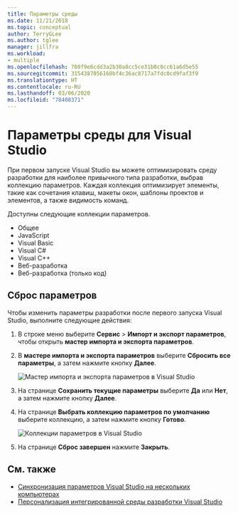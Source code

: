 ```yaml
---
title: Параметры среды
ms.date: 11/21/2018
ms.topic: conceptual
author: TerryGLee
ms.author: tglee
manager: jillfra
ms.workload:
- multiple
ms.openlocfilehash: 780f9e6cdd3a2b30a8cc5ce31b0c8cc61a6d5e55
ms.sourcegitcommit: 3154387056160bf4c36ac8717a7fdc0cd9faf3f9
ms.translationtype: HT
ms.contentlocale: ru-RU
ms.lasthandoff: 03/06/2020
ms.locfileid: "78408371"
---
```

# <a name="environment-settings-for-visual-studio"></a>Параметры среды для Visual Studio

При первом запуске Visual Studio вы можете оптимизировать среду разработки для наиболее привычного типа разработки, выбрав коллекцию параметров. Каждая коллекция оптимизирует элементы, такие как сочетания клавиш, макеты окон, шаблоны проектов и элементов, а также видимость команд.

Доступны следующие коллекции параметров.

- Общее
- JavaScript
- Visual Basic
- Visual C#
- Visual C++
- Веб-разработка
- Веб-разработка (только код)

## <a name="reset-settings"></a>Сброс параметров

Чтобы изменить параметры разработки после первого запуска Visual Studio, выполните следующие действия:

1. В строке меню выберите **Сервис** > **Импорт и экспорт параметров**, чтобы открыть **мастер импорта и экспорта параметров**.

1. В **мастере импорта и экспорта параметров** выберите **Сбросить все параметры**, а затем нажмите кнопку **Далее**.

   ![Мастер импорта и экспорта параметров в Visual Studio](media/reset-all-settings.png)

1. На странице **Сохранить текущие параметры** выберите **Да** или **Нет**, а затем нажмите кнопку **Далее**.

1. На странице **Выбрать коллекцию параметров по умолчанию** выберите коллекцию, а затем нажмите кнопку **Готово**.

   ![Коллекции параметров в Visual Studio](media/settings-collections.png)

1. На странице **Сброс завершен** нажмите **Закрыть**.

## <a name="see-also"></a>См. также

- [Синхронизация параметров Visual Studio на нескольких компьютерах](synchronized-settings-in-visual-studio.md)
- [Персонализация интегрированной среды разработки Visual Studio](personalizing-the-visual-studio-ide.md)
